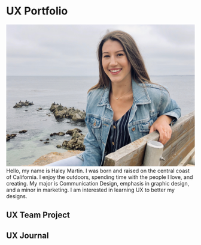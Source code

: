 # UX Portfolio
![photo of Haley Martin](https://github.com/UsabilityEngineering/uxportfolio-hmartin3/blob/master/assets/me.jpg)
Hello, my name is Haley Martin. I was born and raised on the central coast of California. I enjoy the outdoors, spending time with the people I love, and creating. My major is Communication Design, emphasis in graphic design, and a minor in marketing. I am interested in learning UX to better my designs.
## UX Team Project


## UX Journal

